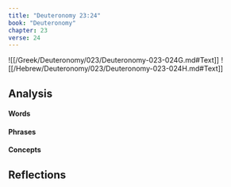 ```yaml
---
title: "Deuteronomy 23:24"
book: "Deuteronomy"
chapter: 23
verse: 24
---
```

![[/Greek/Deuteronomy/023/Deuteronomy-023-024G.md#Text]]
![[/Hebrew/Deuteronomy/023/Deuteronomy-023-024H.md#Text]]

## Analysis

#### Words

#### Phrases

#### Concepts

## Reflections
